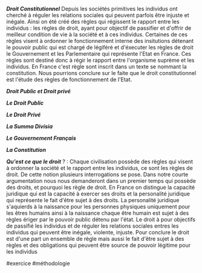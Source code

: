 
***Droit Constitutionnel***
Depuis les sociétés primitives les individus ont cherché à réguler les relations sociales qui peuvent parfois être injuste et inégale. 
Ainsi on été créé des règles qui régissent le rapport entre les individus : les règles de droit, ayant pour objectif de passifier et d'offrir de meilleur condition de vie à la société et à ces individus. 
Certaines de ces règles visent à ordonner le fonctionnement interne des insitutions détenant le pouvoir public qui est chargé de légiféré et d'éxecuter les règles de droit le Gouvernement et les Parlementaire qui représente l'Etat en France. 
Ces règles sont destiné donc à régir le rapport entre l'organisme suprème et les individus. En France c'est règle sont inscrit dans un texte se nommant la constitution.
Nous pourrions conclure sur le faite que le droit constitutionnel est l'étude des règles de fonctionnement de l'Etat.

***Droit Public et Droit privé***

***Le Droit Public***

***Le Droit Privé***

***La Summa Divisia***

***Le Gouvernement Français***

***La Constitution***


***Qu'est ce que le droit*** ? :
Chaque civilisation possède des règles qui visent à ordonner la société et le rapport entre les individus, ce sont les règles de droit. De cette notion plusieurs interrogations se pose. Dans notre courte argumentation nous nous demanderont dans un premier temps qui possède des droits, et pourquoi les règle de droit. 
En France on distingue la capacité juridique qui est la capacité à exercer ses droits et la personalité juridique qui représente le fait d'être sujet à des droits. La personalité juridique s'aquierds à la naissance pour les personnes physiques uniquement pour les êtres humains ainsi à la naissance chaque être humain est sujet à des règles ériger par le pouvoir public détenu par l'état.
Le droit à pour objectifs de passifié les individus et de réguler les relations sociales entres les individus qui peuvent être inégale, violente, injuste.
Pour conclure le droit est d'une part un ensemble de règle mais aussi le fait d'être sujet à des règles et des obligations qui peuvent être source de pouvoir légitime pour les individus 


#exercice #méthodologie 